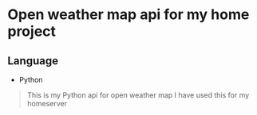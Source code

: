 # Open weather map api for my home project
## Language
* Python

> This is my Python api for open weather map
> I have used this for my homeserver